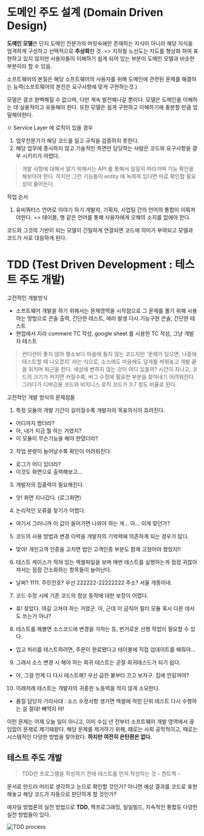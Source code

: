 # 도메인 주도 설계 (Domain Driven Design)

**도메인 모델**은 단지 도메인 전문가의 머릿속에만 존재하는 지식이 아니라 해당 지식을 엄격하게 구성하고 선택적으로 **추상화**한 것.
=> 지하철 노선도는 지도를 형상화 하여 표현하고 있지 않지만 사용자들이 이해하기 쉽게 되어 있는 부분이 도메인 모델과 비슷한 부분이라 할 수 있음.

소프트웨어의 본질은 해당 소프트웨어의 사용자를 위해 도메인에 관련된 문제를 해결하는 능력(소프트웨어의 본진은 요구사항에 맞게 구현하는것.)

모델은 결코 완벽해질 수 없으며, 다만 계속 발전해나갈 뿐이다. 모델은 도메인을 이해하는 데 실용적이고 유용해야 한다. 또한 모델은 쉽게 구현하고 이해하기에 충분할 만큼 엄밀해야한다.

ㅇ Service Layer 에 로직이 있을 경우
1. 업무전문가가 해당 코드를 일고 규칙을 검증하지 못한다.
2. 해당 업무에 종사하지 않고 기술적인 측면만 담당하는 사람은 코드와 요구사항을 결부 시키키가 어렵다.

> 개발 사항에 대해서 알기 위해서는 API 를 통해서 일일히 따라가며 기능 확인을 해보아야 한다. 하지만 그런 기능들이 entity 에 녹여져 있다면 따로 확인할 필요성이 줄어든다.

작업 순서
1. 유비쿼터스 언어로 이야기 하기
개발자, 기획자, 사업팀 간의 언어의 통합이 이뤄져야한다.
=> 테이블, 행 같은 언어를 통해 사용자에게 오해의 소지를 없애야 한다.

코드와 그것의 기반이 되는 모델이 긴밀하게 연결되면 코드에 의미가 부여되고 모델과 코드가 서로 대응하게 된다.
 
# TDD (Test Driven Development : 테스트 주도 개발)

고전적인 개발방식
- 소프트웨어 개발을 하기 위해서는 문제영역을 시작점으로 그 문제를 풀기 위해 사용하는 방법으로 콘솔 출력, 간단한 테스트, 에러 발생 다시 기능구현 콘솔, 간단한 테스트
- 현업에서 지라 comment TC 작성, google sheet 를 시용한 TC 작성, 그냥 개발자 테스트

> 컨디션이 좋지 않아 평소보다 마음에 들지 않는 코드지만 '문제가 있으면, 나중에 테스트할 때 나오겠지' 라는 식으로, 소스에도 마음에도 덮개를 씌워놓고 개발 끝을 외치며 퇴근을 한다. 세상에 변하지 않는 것이 어디 있을까? 시간이 지나고, 코드의 크기가 커지면 커질수록, 버그 수정에 필요한 부분을 찾아내기 어려워진다. 그러다가 디버깅용 코드와 비지니스 로직 코드가 3:7 정도 비율로 된다. 

고전적인 개발 방식의 문제점들
1. 특정 모듈의 개발 기간이 길어질수록 개발자의 목표의식이 흐려진다.
 - 어디까지 짰더라?
 - 아, 내가 지금 뭘 하는 거였지?
 - 이 모듈이 무슨기능을 해야 한댔더라?
 
2. 작업 분량이 늘어날수록 확인이 어려워진다.
 - 로그가 어디 있더라?
 - 이것도 화면으로 출력해보고...
 
3. 개발자의 집중력이 필요해진다.
 - 앗! 화면 지나갔다. (로그화면)
 
4. 논리적인 오류를 찾기가 어렵다.
 - 여기서 그러니까 이 값이 들어가면 나와야 하는 게... 아... 이게 맞던가?

5. 코드의 사용 방법과 변경 이력을 개발자의 기억력에 의존하게 되는 경우가 많다.
 - 맞아! 개인고객 인증을 고치면 법인 고객인증 부분도 함께 고쳤어야 했었지!!
 
6. 테스트 케이스가 적혀 있는 엑셀파일을 보며 매번 테스트를 실행하는게 점점 귀찮아 져서는 점점 간소화하는 항목들이 늘어난다.
 - 날짜? 1111. 주민전호? 우선 222222-22222222 주소? 서울 개똥이네.
 
7. 코드 수정 시에 기존 코드의 정상 동작에 대한 보장이 어렵다.
 - 휴! 찾았다. 여길 고쳐야 하는 거였군. 아, 근데 이 금칙어 필터 모듈 혹시 다른 데서도 쓰는거 아냐?
 
8. 테스트를 해볼면 소스코드에 변경을 가하는 등, 번거로운 선행 작업이 필요할 수 있다.
 - 입고 처리를 테스트하려면, 주문이 완료됐다고 테이블에 직접 업데이트를 해줘야...
 
9. 그래서 소스 변경 시 해야 하는 회귀 테스트는 곧잘 희귀테스드가 되기 쉽다.
 - 아, 그걸 언제 다 다시 테스트해? 우선 급한 불부터 끄고 보자구. 집에 안갈꺼야?
 
10. 이래저래 테스트는 개발자의 귀중한 노동력을 적지 않게 소모한다.
 - 품질 담당자 가라사대 : 소스 수정사항 생기면 엑셀에 적힌 단위 테스트 다시 수행하는 걸 절대! 빼먹지 마!
 
이런 문제는 어제 오늘 일이 아니고, 이미 수십 년 전부터 소프트웨어 개발 영역에서 끊임없이 문제로 제기돼왔다. 해당 문제를 제거하기 위해, 떄로는 사회 공학적이고, 때로는 시스템적인 다양한 방법을 찾아왔다. **하지만 여전히 은탄환은 없다.**

## 테스트 주도 개발

> TDD란 프로그램을 작성하기 전에 테스트를 먼저 작성하는 것 - 켄트백 -

문서로 만드러 머리로 생각하고 눈으로 확인할 것인가? 아니면 예상 결과를 코드로 표현해놓고 해당 코드가 자동으로 판단하게 할 것인가?

애자일 방법론의 실천 방법으로 **TDD**, 짝프로그래밍, 일일빌드, 지속적인 통합등 다양한 실천 방법들이 있다.

![TDD process](https://s3.amazonaws.com/ckl-website-static/wp-content/uploads/2017/03/TDD-e1492712699769-300x300.png)


 
 
 
 
 
 
 
 
 





